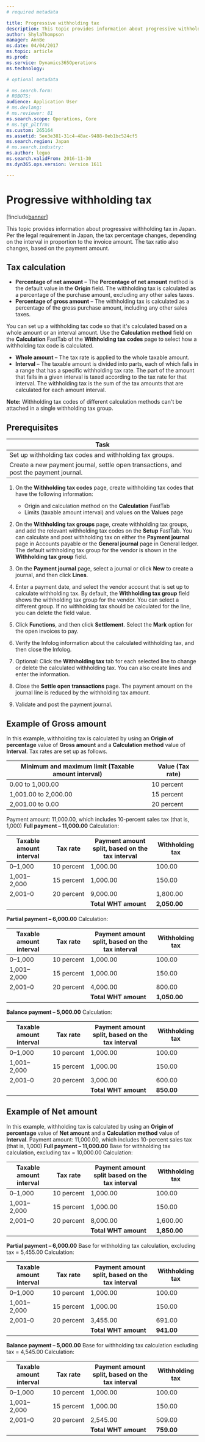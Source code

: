 ```yaml
---
# required metadata

title: Progressive withholding tax
description: This topic provides information about progressive withholding tax in Japan. Per the legal requirement in Japan, the tax percentage changes, depending on the interval in proportion to the invoice amount. The tax ratio also changes, based on the payment amount.
author: ShylaThompson
manager: AnnBe
ms.date: 04/04/2017
ms.topic: article
ms.prod: 
ms.service: Dynamics365Operations
ms.technology: 

# optional metadata

# ms.search.form: 
# ROBOTS: 
audience: Application User
# ms.devlang: 
# ms.reviewer: 81
ms.search.scope: Operations, Core
# ms.tgt_pltfrm: 
ms.custom: 265164
ms.assetid: 5ee3e381-31c4-48ac-9488-0eb1bc524cf5
ms.search.region: Japan
# ms.search.industry: 
ms.author: leguo
ms.search.validFrom: 2016-11-30
ms.dyn365.ops.version: Version 1611

---
```


# Progressive withholding tax

[!include[banner](../includes/banner.md)]


This topic provides information about progressive withholding tax in Japan. Per the legal requirement in Japan, the tax percentage changes, depending on the interval in proportion to the invoice amount. The tax ratio also changes, based on the payment amount.

Tax calculation
---------------

-   **Percentage of net amount** – The **Percentage of net amount** method is the default value in the **Origin** field. The withholding tax is calculated as a percentage of the purchase amount, excluding any other sales taxes.
-   **Percentage of gross amount** – The withholding tax is calculated as a percentage of the gross purchase amount, including any other sales taxes.

You can set up a withholding tax code so that it's calculated based on a whole amount or an interval amount. Use the **Calculation method** field on the **Calculation** FastTab of the **Withholding tax codes** page to select how a withholding tax code is calculated.

-   **Whole amount** – The tax rate is applied to the whole taxable amount.
-   **Interval** – The taxable amount is divided into parts, each of which falls in a range that has a specific withholding tax rate. The part of the amount that falls in a given interval is taxed according to the tax rate for that interval. The withholding tax is the sum of the tax amounts that are calculated for each amount interval.

**Note:** Withholding tax codes of different calculation methods can't be attached in a single withholding tax group.

## Prerequisites
| Task                                                                                  | 
|---------------------------------------------------------------------------------------|
| Set up withholding tax codes and withholding tax groups.                              |  
| Create a new payment journal, settle open transactions, and post the payment journal. |   

1.  On the **Withholding tax codes** page, create withholding tax codes that have the following information:
    -   Origin and calculation method on the **Calculation** FastTab
    -   Limits (taxable amount interval) and values on the **Values** page

2.  On the **Withholding tax groups** page, create withholding tax groups, and add the relevant withholding tax codes on the **Setup** FastTab. You can calculate and post withholding tax on either the **Payment journal** page in Accounts payable or the **General journal** page in General ledger. The default withholding tax group for the vendor is shown in the **Withholding tax group** field.
3.  On the **Payment journal** page, select a journal or click **New** to create a journal, and then click **Lines**.
4.  Enter a payment date, and select the vendor account that is set up to calculate withholding tax. By default, the **Withholding tax group** field shows the withholding tax group for the vendor. You can select a different group. If no withholding tax should be calculated for the line, you can delete the field value.
5.  Click **Functions**, and then click **Settlement**. Select the **Mark** option for the open invoices to pay.
6.  Verify the Infolog information about the calculated withholding tax, and then close the Infolog.
7.  Optional: Click the **Withholding tax** tab for each selected line to change or delete the calculated withholding tax. You can also create lines and enter the information.
8.  Close the **Settle open transactions** page. The payment amount on the journal line is reduced by the withholding tax amount.
9.  Validate and post the payment journal.

## Example of Gross amount
In this example, withholding tax is calculated by using an **Origin of percentage** value of **Gross amount** and a **Calculation method** value of **Interval**. Tax rates are set up as follows.

| Minimum and maximum limit (Taxable amount interval) | Value (Tax rate) |
|-----------------------------------------------------|------------------|
| 0.00 to 1,000.00                                    | 10 percent       |
| 1,001.00 to 2,000.00                                | 15 percent       |
| 2,001.00 to 0.00                                    | 20 percent       |

Payment amount: 11,000.00, which includes 10-percent sales tax (that is, 1,000) **Full payment – 11,000.00** Calculation:

| Taxable amount interval | Tax rate   | Payment amount split, based on the tax interval | Withholding tax |
|-------------------------|------------|-------------------------------------------------|-----------------|
| 0–1,000                 | 10 percent | 1,000.00                                        | 100.00          |
| 1,001–2,000             | 15 percent | 1,000.00                                        | 150.00          |
| 2,001–0                 | 20 percent | 9,000.00                                        | 1,800.00        |
|                         |            | **Total WHT amount**                            | **2,050.00**    |

**Partial payment – 6,000.00** Calculation:

| Taxable amount interval | Tax rate   | Payment amount split, based on the tax interval | Withholding tax |
|-------------------------|------------|-------------------------------------------------|-----------------|
| 0–1,000                 | 10 percent | 1,000.00                                        | 100.00          |
| 1,001–2,000             | 15 percent | 1,000.00                                        | 150.00          |
| 2,001–0                 | 20 percent | 4,000.00                                        | 800.00          |
|                         |            | **Total WHT amount**                            | **1,050.00**    |

**Balance payment – 5,000.00** Calculation:

| Taxable amount interval | Tax rate   | Payment amount split, based on the tax interval | Withholding tax |
|-------------------------|------------|-------------------------------------------------|-----------------|
| 0–1,000                 | 10 percent | 1,000.00                                        | 100.00          |
| 1,001–2,000             | 15 percent | 1,000.00                                        | 150.00          |
| 2,001–0                 | 20 percent | 3,000.00                                        | 600.00          |
|                         |            | **Total WHT amount**                            | **850.00**      |

## Example of Net amount
In this example, withholding tax is calculated by using an **Origin of percentage** value of **Net amount** and a **Calculation method** value of **Interval**. Payment amount: 11,000.00, which includes 10-percent sales tax (that is, 1,000) **Full payment – 11,000.00** Base for withholding tax calculation, excluding tax = 10,000.00 Calculation:

| Taxable amount interval | Tax rate   | Payment amount split based on the tax interval | Withholding tax |
|-------------------------|------------|------------------------------------------------|-----------------|
| 0–1,000                 | 10 percent | 1,000.00                                       | 100.00          |
| 1,001–2,000             | 15 percent | 1,000.00                                       | 150.00          |
| 2,001–0                 | 20 percent | 8,000.00                                       | 1,600.00        |
|                         |            | **Total WHT amount**                           | **1,850.00**    |

**Partial payment – 6,000.00** Base for withholding tax calculation, excluding tax = 5,455.00 Calculation:

| Taxable amount interval | Tax rate   | Payment amount split, based on the tax interval | Withholding tax |
|-------------------------|------------|-------------------------------------------------|-----------------|
| 0–1,000                 | 10 percent | 1,000.00                                        | 100.00          |
| 1,001–2,000             | 15 percent | 1,000.00                                        | 150.00          |
| 2,001–0                 | 20 percent | 3,455.00                                        | 691.00          |
|                         |            | **Total WHT amount**                            | **941.00**      |

**Balance payment – 5,000.00** Base for withholding tax calculation excluding tax = 4,545.00 Calculation:

| Taxable amount interval | Tax rate   | Payment amount split, based on the tax interval | Withholding tax |
|-------------------------|------------|-------------------------------------------------|-----------------|
| 0–1,000                 | 10 percent | 1,000.00                                        | 100.00          |
| 1,001–2,000             | 15 percent | 1,000.00                                        | 150.00          |
| 2,001–0                 | 20 percent | 2,545.00                                        | 509.00          |
|                         |            | **Total WHT amount**                            | **759.00**      |





